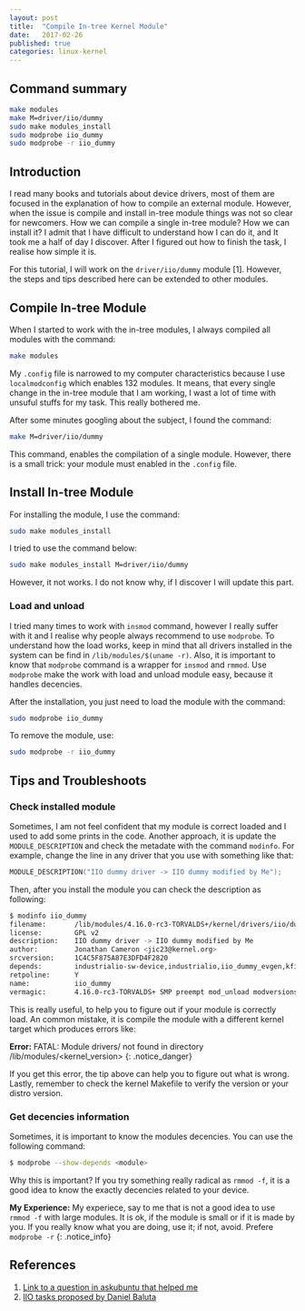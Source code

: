 ```yaml
---
layout: post
title:  "Compile In-tree Kernel Module"
date:   2017-02-26
published: true
categories: linux-kernel
---
```


[//]: <> (TODO: REVISAR)

## Command summary

```bash
make modules
make M=driver/iio/dummy
sudo make modules_install
sudo modprobe iio_dummy
sudo modprobe -r iio_dummy
```

## Introduction

I read many books and tutorials about device drivers, most of them are focused in the explanation of how to compile an external module. However, when the issue is compile and install in-tree module things was not so clear for newcomers. How we can compile a single in-tree module? How we can install it? I admit that I have difficult to understand how I can do it, and It took me a half of day I discover. After I figured out how to finish the task, I realise how simple it is.

For this tutorial, I will work on the `driver/iio/dummy` module [1]. However, the steps and tips described here can be extended to other modules.

## Compile In-tree Module

When I started to work with the in-tree modules, I always compiled all modules with the command:

```bash
make modules
```

My `.config` file is narrowed to my computer characteristics because I use `localmodconfig` which enables 132 modules. It means, that every single change in the in-tree module that I am working, I wast a lot of time with unsuful stuffs for my task. This really bothered me.

After some minutes googling about the subject, I found the command:

```bash
make M=driver/iio/dummy
```

This command, enables the compilation of a single module. However, there is a small trick: your module must enabled in the `.config` file.

## Install In-tree Module

For installing the module, I use the command:

```bash
sudo make modules_install
```

I tried to use the command below:

```bash
sudo make modules_install M=driver/iio/dummy
```

However, it not works. I do not know why, if I discover I will update this part.

### Load and unload

I tried many times to work with `insmod` command, however I really suffer with it and I realise why people always recommend to use `modprobe`. To understand how the load works, keep in mind that all drivers installed in the system can be find in `/lib/modules/$(uname -r)`. Also, it is important to know that `modprobe` command is a wrapper for `insmod` and `rmmod`. Use `modprobe` make the work with load and unload module easy, because it handles decencies.

After the installation, you just need to load the module with the command:

```bash
sudo modprobe iio_dummy
```

To remove the module, use:

```bash
sudo modprobe -r iio_dummy
```

## Tips and Troubleshoots

### Check installed module

Sometimes, I am not feel confident that my module is correct loaded and I used to add some prints in the code. Another approach, it is update the `MODULE_DESCRIPTION` and check the metadate with the command `modinfo`. For example, change the line in any driver that you use with something like that:

```c
MODULE_DESCRIPTION("IIO dummy driver -> IIO dummy modified by Me");
```

Then, after you install the module you can check the description as following:

```bash
$ modinfo iio_dummy
filename:       /lib/modules/4.16.0-rc3-TORVALDS+/kernel/drivers/iio/dummy/iio_dummy.ko.xz
license:        GPL v2
description:    IIO dummy driver -> IIO dummy modified by Me
author:         Jonathan Cameron <jic23@kernel.org>
srcversion:     1C4C5F875A87E3DFD4F2820
depends:        industrialio-sw-device,industrialio,iio_dummy_evgen,kfifo_buf
retpoline:      Y
name:           iio_dummy
vermagic:       4.16.0-rc3-TORVALDS+ SMP preempt mod_unload modversions
```

This is really useful, to help you to figure out if your module is correctly load. An common mistake, it is compile the module with a different kernel target which produces errors like:

**Error:**
FATAL: Module drivers/<path> not found in directory /lib/modules/<kernel_version>
{: .notice_danger}

If you get this error, the tip above can help you to figure out what is wrong. Lastly, remember to check the kernel Makefile to verify the version or your distro version.

### Get decencies information

Sometimes, it is important to know the modules decencies. You can use the following command:

```bash
$ modprobe --show-depends <module>
```

Why this is important? If you try something really radical as `rmmod -f`, it is a good idea to know the exactly decencies related to your device.

**My Experience:**
My experiece, say to me that is not a good idea to use `rmmod -f` with large modules. It is ok, if the module is small or if it is made by you. If you really know what you are doing, use it; if not, avoid. Prefere `modprobe -r`
{: .notice_info}

## References

1. [Link to a question in askubuntu that helped me](https://askubuntu.com/questions/168279/how-do-i-build-a-single-in-tree-kernel-module)
2. [IIO tasks proposed by Daniel Baluta](https://kernelnewbies.org/IIO_tasks)
